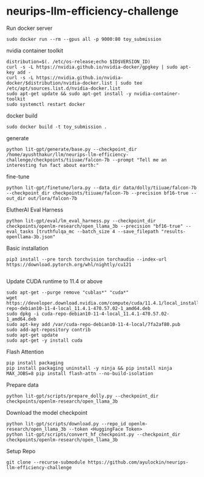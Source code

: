 # neurips-llm-efficiency-challenge


Run docker server
```
sudo docker run --rm --gpus all -p 9000:80 toy_submission
```

nvidia container toolkit

```
distribution=$(. /etc/os-release;echo $ID$VERSION_ID)
curl -s -L https://nvidia.github.io/nvidia-docker/gpgkey | sudo apt-key add -
curl -s -L https://nvidia.github.io/nvidia-docker/$distribution/nvidia-docker.list | sudo tee /etc/apt/sources.list.d/nvidia-docker.list
sudo apt-get update && sudo apt-get install -y nvidia-container-toolkit
sudo systemctl restart docker
```

docker build

```
sudo docker build -t toy_submission . 
```

generate

```
python lit-gpt/generate/base.py --checkpoint_dir /home/ayushthakur/llm/neurips-llm-efficiency-challenge/checkpoints/tiiuae/falcon-7b --prompt "Tell me an interesting fun fact about earth:"
```

fine-tune

```
python lit-gpt/finetune/lora.py --data_dir data/dolly/tiiuae/falcon-7b --checkpoint_dir checkpoints/tiiuae/falcon-7b --precision bf16-true --out_dir out/lora/falcon-7b
```

ElutherAI Eval Harness

```
python lit-gpt/eval/lm_eval_harness.py --checkpoint_dir checkpoints/openlm-research/open_llama_3b --precision "bf16-true" --eval_tasks [truthfulqa_mc --batch_size 4 --save_filepath "results-openllama-3b.json"
```

Basic installation

```
pip3 install --pre torch torchvision torchaudio --index-url https://download.pytorch.org/whl/nightly/cu121


```


Update CUDA runtime to 11.4 or above

```
sudo apt-get --purge remove "cublas*" "cuda*"
wget https://developer.download.nvidia.com/compute/cuda/11.4.1/local_installers/cuda-repo-debian10-11-4-local_11.4.1-470.57.02-1_amd64.deb
sudo dpkg -i cuda-repo-debian10-11-4-local_11.4.1-470.57.02-1_amd64.deb
sudo apt-key add /var/cuda-repo-debian10-11-4-local/7fa2af80.pub
sudo add-apt-repository contrib
sudo apt-get update
sudo apt-get -y install cuda
```

Flash Attention

```
pip install packaging
pip install packaging uninstall -y ninja && pip install ninja
MAX_JOBS=8 pip install flash-attn --no-build-isolation
```

Prepare data

```
python lit-gpt/scripts/prepare_dolly.py --checkpoint_dir checkpoints/openlm-research/open_llama_3b
```

Download the model checkpoint

```
python lit-gpt/scripts/download.py --repo_id openlm-research/open_llama_3b --token <HuggingFace Token>
python lit-gpt/scripts/convert_hf_checkpoint.py --checkpoint_dir checkpoints/openlm-research/open_llama_3b
```

Setup Repo

```
git clone --recurse-submodule https://github.com/ayulockin/neurips-llm-efficiency-challenge
```
